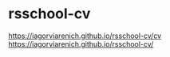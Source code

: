 # rsschool-cv
https://iagorviarenich.github.io/rsschool-cv/cv
https://iagorviarenich.github.io/rsschool-cv/
